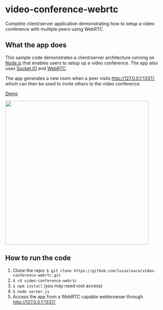 # video-conference-webrtc
Complete client/server application demonstrating how to setup a video conference with multiple peers using WebRTC.

## What the app does
This sample code demonstrates a client/server architecture running on <a href="https://nodejs.org" target="_blank">Node.js</a> that enables users to setup up a video conference. The app also uses 
<a href="http://socket.io" target="_blank">Socket.IO</a> and <a href="http://www.webrtc.org" target="_blank">WebRTC</a>.

The app generates a new room when a peer visits <a href="http://127.0.0.1:1337/" target="_blank">http://127.0.0.1:1337/</a>, which can then be used to invite others to the video conference.

<a href="http://www.foobubble.com" target="_blank">Demo</a>

<img src="https://cloud.githubusercontent.com/assets/10542894/7550897/538ec66a-f674-11e4-9f52-b0f5a5b9911d.png" width="450"/>

## How to run the code
1. Clone the repo: `$ git clone https://github.com/lucaslouca/video-conference-webrtc.git` 
2. `$ cd video-conference-webrtc `
3. `$ npm install` (you may need root access)
4. `$ node server.js`
5. Access the app from a WebRTC capable webbrowser through <a href="http://127.0.0.1:1337/" target="_blank">http://127.0.0.1:1337/</a>

